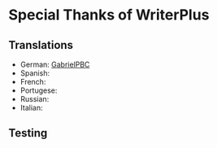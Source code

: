 # Special Thanks of WriterPlus

## Translations

- German: [GabrielPBC][1]
- Spanish: 
- French: 
- Portugese: 
- Russian:
- Italian:

## Testing


  [1]: https://twitter.com/PBCGabriel


